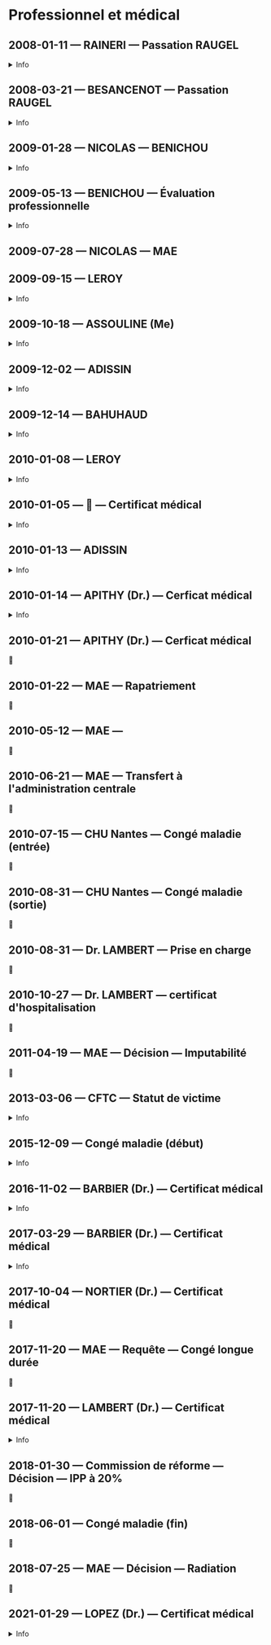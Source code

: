# Professionnel et médical

## <a id="RAINER-RAUGEL"></a>2008-01-11 — RAINERI — Passation RAUGEL
<details>
  <summary>Info</summary>
  
* [piece](../pieces/identifiant/82f04043)
</details>

## <a id="BESANC-RAUGEL"></a>2008-03-21 — BESANCENOT — Passation RAUGEL
<details>
  <summary>Info</summary>
  
* [piece](../pieces/identifiant/70648ad4)
</details>

## 2009-01-28 — NICOLAS — BENICHOU

<details>
  <summary>Info</summary>
  
* [dossier](../pieces/identifiant/21b63641)
</details>

## 2009-05-13 — BENICHOU — Évaluation professionnelle
<details>
  <summary>Info</summary>
  
* [piece](../pieces/identifiant/3cd189d9)
</details>

## 2009-07-28 — NICOLAS — MAE

## 2009-09-15 — LEROY
<details>
  <summary>Info</summary>
  
* [dossier](../pieces/identifiant/55ba3b60)
</details>

## 2009-10-18 — ASSOULINE (Me)
<details>
  <summary>Info</summary>
  
* [dossier](../pieces/identifiant/9925f080)
</details>

## 2009-12-02 — ADISSIN
<details>
  <summary>Info</summary>
  
* [dossier](../pieces/identifiant/59dd3ab2)
</details>

## 2009-12-14 — BAHUHAUD
<details>
  <summary>Info</summary>
  
* [dossier](../pieces/identifiant/ef3c4d08)
</details>

## 2010-01-08 — LEROY
<details>
  <summary>Info</summary>
  
* [dossier](../pieces/identifiant/ef3c4d08)
</details>

## 2010-01-05 — 🚧 — Certificat médical
<details>
  <summary>Info</summary>
  
* Motif: virus/aphone
</details>

## 2010-01-13 — ADISSIN
<details>
  <summary>Info</summary>
  
* [dossier](../pieces/identifiant/241a304f)
</details>

## 2010-01-14 — APITHY (Dr.) — Cerficat médical
<details>
  <summary>Info</summary>
  
* Motif: coups et blessures
</details>

## 2010-01-21 — APITHY (Dr.) — Cerficat médical
🚧

## 2010-01-22 — MAE — Rapatriement
🚧

## 2010-05-12 — MAE — 
🚧

## 2010-06-21 — MAE — Transfert à l'administration centrale
🚧

## 2010-07-15 — CHU Nantes — Congé maladie (entrée)
🚧

## 2010-08-31 — CHU Nantes — Congé maladie (sortie)
🚧

## 2010-08-31 — Dr. LAMBERT — Prise en charge
🚧

## 2010-10-27 — Dr. LAMBERT — certificat d'hospitalisation
🚧

## 2011-04-19 — MAE — Décision — Imputabilité
🚧

## <a id="caecbb5"></a>2013-03-06 — CFTC — Statut de victime
<details>
  <summary>Info</summary>
  
* [piece](../pieces/identifiant/7caecbb5)
</details>

## <a id="raptussuic"></a>2015-12-09 — Congé maladie (début)
<details>
  <summary>Info</summary>
  
* Motif: raptus suicidaire
</details>

## <a id="a999fcb2"></a>2016-11-02 — BARBIER (Dr.) — Certificat médical
<details>
  <summary>Info</summary>
  
* [piece](../pieces/identifiant/a999fcb2)

* Points clés

> État de santé consécutif à la rechute de son accident de service de 2010-01-14 non consolidé
> Hospitalisation au CHU de Nantes du 2016-04-15 imputable à l'accident de service précité
> Inapte à reprendre le travail
> Nécessaire de changer d'administration
</details>

## 2017-03-29 — BARBIER (Dr.) — Certificat médical
<details>
  <summary>Info</summary>
  
* [piece](../pieces/identifiant/aab4aae)
</details>

## 2017-10-04 — NORTIER (Dr.) — Certificat médical
🚧

## 2017-11-20 — MAE — Requête — Congé longue durée
🚧

## 2017-11-20 — LAMBERT (Dr.) — Certificat médical
<details>
  <summary>Info</summary>
  
* Extrait: « stress d'origine professionnelle dû à une mutation à Nantes, à une fonction qui lui déplait »
</details>

## 2018-01-30 — Commission de réforme — Décision — IPP à 20%
🚧

## 2018-06-01 — Congé maladie (fin)
🚧

## 2018-07-25 — MAE — Décision — Radiation 
🚧

## 2021-01-29 — LOPEZ (Dr.) — Certificat médical
<details>
  <summary>Info</summary>
  
* [piece](../pieces/identifiant/69d142)
</details>
